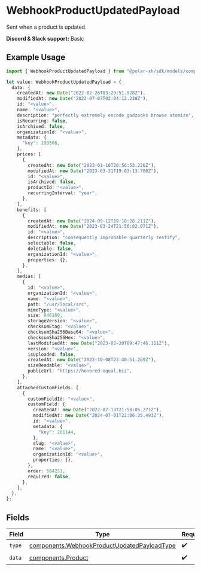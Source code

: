 # WebhookProductUpdatedPayload

Sent when a product is updated.

**Discord & Slack support:** Basic

## Example Usage

```typescript
import { WebhookProductUpdatedPayload } from "@polar-sh/sdk/models/components";

let value: WebhookProductUpdatedPayload = {
  data: {
    createdAt: new Date("2022-02-26T03:29:51.928Z"),
    modifiedAt: new Date("2023-07-07T02:04:12.238Z"),
    id: "<value>",
    name: "<value>",
    description: "perfectly extremely encode gadzooks browse atomize",
    isRecurring: false,
    isArchived: false,
    organizationId: "<value>",
    metadata: {
      "key": 193506,
    },
    prices: [
      {
        createdAt: new Date("2022-01-16T20:56:53.226Z"),
        modifiedAt: new Date("2023-03-31T19:03:13.780Z"),
        id: "<value>",
        isArchived: false,
        productId: "<value>",
        recurringInterval: "year",
      },
    ],
    benefits: [
      {
        createdAt: new Date("2024-09-12T19:18:28.211Z"),
        modifiedAt: new Date("2023-03-24T21:56:02.071Z"),
        id: "<value>",
        description: "consequently improbable quarterly testify",
        selectable: false,
        deletable: false,
        organizationId: "<value>",
        properties: {},
      },
    ],
    medias: [
      {
        id: "<value>",
        organizationId: "<value>",
        name: "<value>",
        path: "/usr/local/src",
        mimeType: "<value>",
        size: 846160,
        storageVersion: "<value>",
        checksumEtag: "<value>",
        checksumSha256Base64: "<value>",
        checksumSha256Hex: "<value>",
        lastModifiedAt: new Date("2023-03-20T09:47:46.111Z"),
        version: "<value>",
        isUploaded: false,
        createdAt: new Date("2022-10-08T23:40:51.269Z"),
        sizeReadable: "<value>",
        publicUrl: "https://honored-equal.biz",
      },
    ],
    attachedCustomFields: [
      {
        customFieldId: "<value>",
        customField: {
          createdAt: new Date("2022-07-13T21:58:05.271Z"),
          modifiedAt: new Date("2024-07-01T22:06:35.493Z"),
          id: "<value>",
          metadata: {
            "key": 261144,
          },
          slug: "<value>",
          name: "<value>",
          organizationId: "<value>",
          properties: {},
        },
        order: 584231,
        required: false,
      },
    ],
  },
};
```

## Fields

| Field                                                                                                      | Type                                                                                                       | Required                                                                                                   | Description                                                                                                |
| ---------------------------------------------------------------------------------------------------------- | ---------------------------------------------------------------------------------------------------------- | ---------------------------------------------------------------------------------------------------------- | ---------------------------------------------------------------------------------------------------------- |
| `type`                                                                                                     | [components.WebhookProductUpdatedPayloadType](../../models/components/webhookproductupdatedpayloadtype.md) | :heavy_check_mark:                                                                                         | N/A                                                                                                        |
| `data`                                                                                                     | [components.Product](../../models/components/product.md)                                                   | :heavy_check_mark:                                                                                         | A product.                                                                                                 |